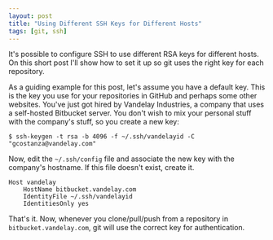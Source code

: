 ```yaml
---
layout: post
title: "Using Different SSH Keys for Different Hosts"
tags: [git, ssh]
---
```


It's possible to configure SSH to use different RSA keys for different hosts.
On this short post I'll show how to set it up so git uses the right key for each repository.

As a guiding example for this post, let's assume you have a default key.
This is the key you use for your repositories in GitHub and perhaps some other websites.
You've just got hired by Vandelay Industries, a company that uses a self-hosted Bitbucket server.
You don't wish to mix your personal stuff with the company's stuff, so you create a new key:

```shell
$ ssh-keygen -t rsa -b 4096 -f ~/.ssh/vandelayid -C "gcostanza@vandelay.com"
```

Now, edit the `~/.ssh/config` file and associate the new key with the company's hostname.
If this file doesn't exist, create it.

```config
Host vandelay
    HostName bitbucket.vandelay.com
    IdentityFile ~/.ssh/vandelayid
    IdentitiesOnly yes
```

That's it.
Now, whenever you clone/pull/push from a repository in `bitbucket.vandelay.com`, git will use the correct key for authentication.
